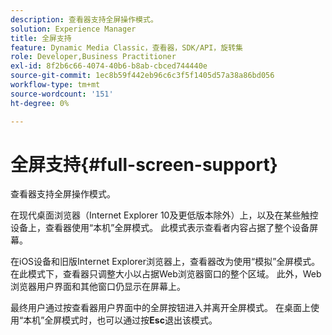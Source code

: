 ```yaml
---
description: 查看器支持全屏操作模式。
solution: Experience Manager
title: 全屏支持
feature: Dynamic Media Classic，查看器，SDK/API，旋转集
role: Developer,Business Practitioner
exl-id: 8f2b6c66-4074-40b6-b8ab-cbced744440e
source-git-commit: 1ec8b59f442eb96c6c3f5f1405d57a38a86bd056
workflow-type: tm+mt
source-wordcount: '151'
ht-degree: 0%

---
```


# 全屏支持{#full-screen-support}

查看器支持全屏操作模式。

在现代桌面浏览器（Internet Explorer 10及更低版本除外）上，以及在某些触控设备上，查看器使用“本机”全屏模式。 此模式表示查看者内容占据了整个设备屏幕。

在iOS设备和旧版Internet Explorer浏览器上，查看器改为使用“模拟”全屏模式。 在此模式下，查看器只调整大小以占据Web浏览器窗口的整个区域。 此外，Web浏览器用户界面和其他窗口仍显示在屏幕上。

最终用户通过按查看器用户界面中的全屏按钮进入并离开全屏模式。 在桌面上使用“本机”全屏模式时，也可以通过按&#x200B;**Esc**&#x200B;退出该模式。

